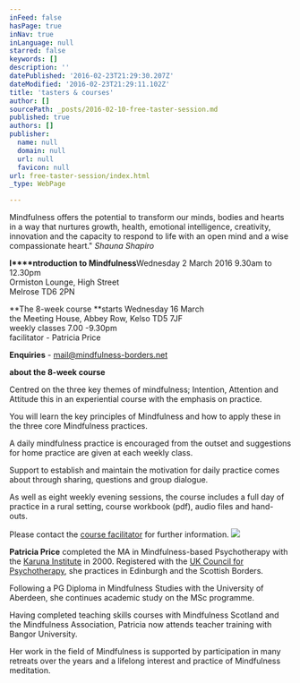 ```yaml
---
inFeed: false
hasPage: true
inNav: true
inLanguage: null
starred: false
keywords: []
description: ''
datePublished: '2016-02-23T21:29:30.207Z'
dateModified: '2016-02-23T21:29:11.102Z'
title: 'tasters & courses'
author: []
sourcePath: _posts/2016-02-10-free-taster-session.md
published: true
authors: []
publisher:
  name: null
  domain: null
  url: null
  favicon: null
url: free-taster-session/index.html
_type: WebPage

---
```

Mindfulness offers the potential to transform our minds, bodies and hearts in a way that nurtures growth, health, emotional intelligence, creativity, innovation and the capacity to respond to life with an open mind and a wise compassionate heart."    _Shauna Shapiro_

**I****ntroduction to Mindfulness**Wednesday 2 March 2016 9.30am to 12.30pm  
Ormiston Lounge, High Street  
Melrose TD6 2PN

**The 8-week course **starts Wednesday 16 March   
the Meeting House, Abbey Row, Kelso TD5 7JF  
weekly classes 7.00 -9.30pm  
facilitator - Patricia Price

**Enquiries** - mail@mindfulness-borders.net 

**about the 8-week course**

Centred on the three key themes of mindfulness; Intention,
Attention and Attitude this in an experiential course with the emphasis on practice.

You will learn the key principles of Mindfulness and how to apply these in the three core Mindfulness practices.

A daily mindfulness practice is encouraged from the outset
and suggestions for home practice are given at each weekly class.

Support to establish and maintain the motivation for daily
practice comes about through sharing, questions and group dialogue.

As well as eight weekly evening sessions, the course includes a full day of practice in a rural setting,  course workbook (pdf), audio files and hand-outs.

Please contact the [course facilitator][0] for further information.
![](https://the-grid-user-content.s3-us-west-2.amazonaws.com/72f40314-e3a7-4940-a69f-448e1f706770.jpg)

**Patricia Price** completed the MA in Mindfulness-based Psychotherapy with the [Karuna Institute][1] in 2000\. Registered with the [UK Council for Psychotherapy][2], she practices in Edinburgh and the Scottish Borders.

Following a PG Diploma in Mindfulness Studies with the University of Aberdeen, she continues academic study on the MSc programme. 

Having completed teaching skills courses with Mindfulness Scotland and the Mindfulness Association, Patricia now attends teacher training with Bangor University.

Her work in the field of Mindfulness is supported by participation in many retreats over the years and a lifelong interest and practice of Mindfulness meditation. 

[0]: https://app.thegrid.io/posts/0e0a02b7-d1ec-426b-8b24-73fa385e3a78/mail@mindfulness-borders.net
[1]: http://thekaruna-institute.co.uk/
[2]: http://www.ukcp.org/